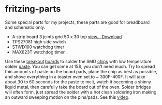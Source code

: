 # fritzing-parts

Some special parts for my projects, these parts are good for breadboard and schematic only.

*  A strip board 3 joints grid 50 x 30 top <a href="https://github.com/jeanrocco/fritzing-parts/blob/master/Stripboard3jointgrid50x30top.pdf">view... </a> <a href="https://github.com/jeanrocco/fritzing-parts/blob/master/Stripboard3jointgrid50x30top.fzz">Download</a>
*  TPS27081 high side switch
*  STWD100 watchdog timer
*  MAX823T watchdog timer

Use these <a href="https://github.com/jeanrocco/fritzing-parts/blob/master/sot23-5_6.jpg">breakout</a> <a href="https://github.com/jeanrocco/fritzing-parts/blob/master/SOT-89.jpg">boards<a/> to solder the SMD <a href="https://github.com/jeanrocco/fritzing-parts/blob/master/SMD_chips.jpg">chips<a/> with low temperature solder <a href="https://github.com/jeanrocco/fritzing-parts/blob/master/SMD_solder_paste_low_temp.jpg">paste<a/>. 
You can get some at 15$, you don't need much. Try to spread thin amounts of paste on the board pads, place the chip as best as possible,
and shove everything in a toaster oven set to ~ 300F-400F.
It will take about 30 to 60 seconds for the paste to melt, watch it becoming a shinny liquid metal, then carefully take the board out of the oven.
Solder bridges will often form, just spread the solder with a hot clean soldering iron making an outward sweeping motion on the pins/pads. See this <a href="https://www.youtube.com/watch?v=eg2hxpy--gg">video</a>.



  
  
  
